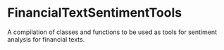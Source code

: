 # FinancialTextSentimentTools
A compilation of classes and functions to be used as tools for sentiment analysis for financial texts.
